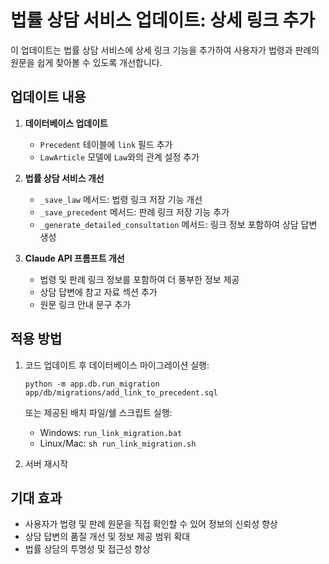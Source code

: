 # 법률 상담 서비스 업데이트: 상세 링크 추가

이 업데이트는 법률 상담 서비스에 상세 링크 기능을 추가하여 사용자가 법령과 판례의 원문을 쉽게 찾아볼 수 있도록 개선합니다.

## 업데이트 내용

1. **데이터베이스 업데이트**
   - `Precedent` 테이블에 `link` 필드 추가
   - `LawArticle` 모델에 `Law`와의 관계 설정 추가

2. **법률 상담 서비스 개선**
   - `_save_law` 메서드: 법령 링크 저장 기능 개선
   - `_save_precedent` 메서드: 판례 링크 저장 기능 추가
   - `_generate_detailed_consultation` 메서드: 링크 정보 포함하여 상담 답변 생성

3. **Claude API 프롬프트 개선**
   - 법령 및 판례 링크 정보를 포함하여 더 풍부한 정보 제공
   - 상담 답변에 참고 자료 섹션 추가
   - 원문 링크 안내 문구 추가

## 적용 방법

1. 코드 업데이트 후 데이터베이스 마이그레이션 실행:
   ```
   python -m app.db.run_migration app/db/migrations/add_link_to_precedent.sql
   ```
   또는 제공된 배치 파일/쉘 스크립트 실행:
   - Windows: `run_link_migration.bat`
   - Linux/Mac: `sh run_link_migration.sh`

2. 서버 재시작

## 기대 효과

- 사용자가 법령 및 판례 원문을 직접 확인할 수 있어 정보의 신뢰성 향상
- 상담 답변의 품질 개선 및 정보 제공 범위 확대
- 법률 상담의 투명성 및 접근성 향상
